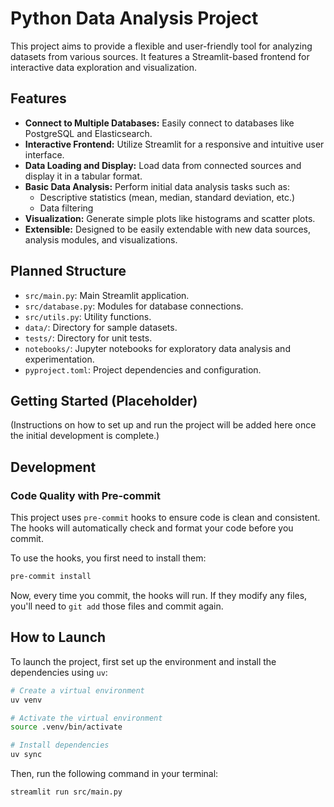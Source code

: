 # Python Data Analysis Project

This project aims to provide a flexible and user-friendly tool for analyzing datasets from various sources. It features a Streamlit-based frontend for interactive data exploration and visualization.

## Features

* **Connect to Multiple Databases:** Easily connect to databases like PostgreSQL and Elasticsearch.
* **Interactive Frontend:** Utilize Streamlit for a responsive and intuitive user interface.
* **Data Loading and Display:** Load data from connected sources and display it in a tabular format.
* **Basic Data Analysis:** Perform initial data analysis tasks such as:
  * Descriptive statistics (mean, median, standard deviation, etc.)
  * Data filtering
* **Visualization:** Generate simple plots like histograms and scatter plots.
* **Extensible:** Designed to be easily extendable with new data sources, analysis modules, and visualizations.

## Planned Structure

* `src/main.py`: Main Streamlit application.
* `src/database.py`: Modules for database connections.
* `src/utils.py`: Utility functions.
* `data/`: Directory for sample datasets.
* `tests/`: Directory for unit tests.
* `notebooks/`: Jupyter notebooks for exploratory data analysis and experimentation.
* `pyproject.toml`: Project dependencies and configuration.

## Getting Started (Placeholder)

(Instructions on how to set up and run the project will be added here once the initial development is complete.)

## Development

### Code Quality with Pre-commit

This project uses `pre-commit` hooks to ensure code is clean and consistent. The hooks will automatically check and format your code before you commit.

To use the hooks, you first need to install them:

```bash
pre-commit install
```

Now, every time you commit, the hooks will run. If they modify any files, you'll need to `git add` those files and commit again.

## How to Launch

To launch the project, first set up the environment and install the dependencies using `uv`:

```bash
# Create a virtual environment
uv venv

# Activate the virtual environment
source .venv/bin/activate

# Install dependencies
uv sync
```

Then, run the following command in your terminal:

```bash
streamlit run src/main.py
```
